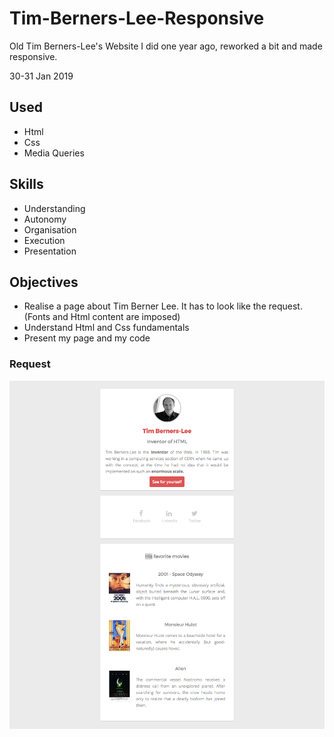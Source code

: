 # Tim-Berners-Lee-Responsive
Old Tim Berners-Lee's Website I did one year ago, reworked a bit and made responsive.

30-31 Jan 2019

## Used
- Html
- Css
- Media Queries

## Skills

- Understanding
- Autonomy
- Organisation
- Execution
- Presentation

## Objectives

- Realise a page about Tim Berner Lee. It has to look like the request. (Fonts and Html content are imposed)
- Understand Html and Css fundamentals
- Present my page and my code


### Request

  ![Goal CSS](images/goal-css.png)

